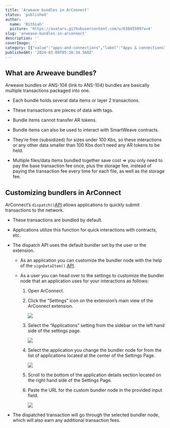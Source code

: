 ```yaml
---
title: 'Arweave bundles in ArConnect'
status: 'published'
author:
  name: 'Bithiah'
  picture: 'https://avatars.githubusercontent.com/u/63845509?v=4'
slug: 'arweave-bundles-in-arconnect'
description: ''
coverImage: ''
category: [{"value":"apps-and-connections","label":"Apps & connections"}]
publishedAt: '2024-03-09T05:26:34.560Z'
---
```


## What are Arweave bundles?

Arweave bundles or ANS-104 (link to ANS-104) bundles are basically multiple transactions packaged into one.

- Each bundle holds several data items or layer 2 transactions.

- These transactions are pieces of data with tags.

- Bundle items cannot transfer AR tokens.

- Bundle items can also be used to interact with SmartWeave contracts.

- They’re free (subsidized) for sizes under 100 Kbs, so these interactions or any other data smaller than 100 Kbs don’t need any AR tokens to be held.

- Multiple files/data items bundled together save cost ⇒ you only need to pay the base transaction fee once, plus the storage fee, instead of paying the transaction fee every time for each file, as well as the storage fee.

## Customizing bundlers in ArConnect

ArConnect’s `dispatch()`[API](https://docs.arconnect.io/api/dispatch?utm_source=ArConnect+Knowledgebase+Docs&utm_medium=Doc+Page&utm_campaign=ArConnect+Knowledge+Base&utm_id=ArConnect+Knowledgebase) allows applications to quickly submit transactions to the network.

- These transactions are bundled by default.

- Applications utilize this function for quick interactions with contracts, etc.

- The dispatch API uses the default bundler set by the user or the extension.

    - As an application you can customize the bundler node with the help of the `signDataItem()` [API](https://docs.arconnect.io/api/sign-dataitem?utm_source=ArConnect+Knowledgebase+Docs&utm_medium=Doc+Page&utm_campaign=ArConnect+Knowledge+Base&utm_id=ArConnect+Knowledgebas).

    - As a user you can head over to the settings to customize the bundler node that an application uses for your interactions as follows:

        1. Open ArConnect.

        2. Click the “Settings” icon on the extension’s main view of the ArConnect extension.

            ![](/images/screen-shot-2024-03-27-at-11.56.49-pm-g4MT.png)

        3. Select the “Applications” setting from the sidebar on the left hand side of the settings page.

            ![](/images/screen-shot-2024-03-27-at-11.57.34-pm-g0Mj.png)

        4. Select the application you change the bundler node for from the list of applications located at the center of the Settings Page.

            ![](/images/screen-shot-2024-03-27-at-11.57.52-pm-IwNj.png)

        5. Scroll to the bottom of the application details section located on the right hand side of the Settings Page.

        6. Paste the URL for the custom bundler node in the provided input field.

            ![](/images/screen-shot-2024-03-27-at-11.58.16-pm-A5MT.png)

        <!-- -->

    <!-- -->

- The dispatched transaction will go through the selected bundler node, which will also earn any additional transaction fees.


